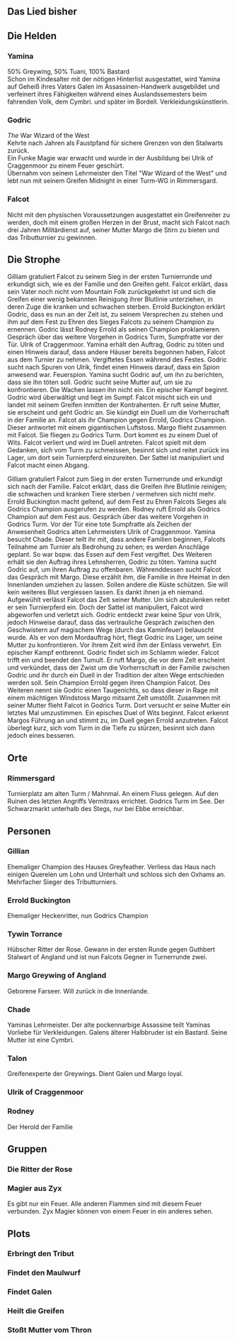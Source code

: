 ## Das Lied bisher

## Die Helden
### Yamina
50% Greywing, 50% Tuani, 100% Bastard  
Schon im Kindesalter mit der nötigen Hinterlist ausgestattet, wird Yamina auf Geheiß ihres Vaters Galen im Assassinen-Handwerk ausgebildet und verfeinert ihres Fähigkeiten während eines Auslandssemesters beim fahrenden Volk, dem Cymbri. und später im Bordell. 
Verkleidungskünstlerin.

### Godric
_The_ War Wizard of the West  
Kehrte nach Jahren als Faustpfand für sichere Grenzen von den Stalwarts zurück.  
Ein Funke Magie war erwacht und wurde in der Ausbildung bei Ulrik of Craggenmoor zu einem Feuer geschürt.  
Übernahm von seinem Lehrmeister den Titel "War Wizard of the West"
und lebt nun mit seinem Greifen Midnight in einer Turm-WG in Rimmersgard.

### Falcot
Nicht mit den physischen Voraussetzungen ausgestattet ein Greifenreiter zu werden, doch mit einem großen Herzen in der Brust, macht sich Falcot nach drei Jahren Militärdienst auf, seiner Mutter Margo die Stirn zu bieten und das Tributturnier zu gewinnen.

## Die Strophe
Gilliam gratuliert Falcot zu seinem Sieg in der ersten Turnierrunde und erkundigt sich, wie es der Familie und den Greifen geht. Falcot erklärt, dass sein Vater noch nicht vom Mountain Folk zurückgekehrt ist und sich die Greifen einer wenig bekannten Reinigung ihrer Blutlinie unterziehen, in deren Zuge die kranken und schwachen sterben.
Errold Buckington erklärt Godric, dass es nun an der Zeit ist, zu seinem Versprechen zu stehen und ihm auf dem Fest zu Ehren des Sieges Falcots zu seinem Champion zu ernennen.
Godric lässt Rodney Errold als seinen Champion proklamieren.
Gespräch über das weitere Vorgehen in Godrics Turm, Sumpfratte vor der Tür. Ulrik of Craggenmoor.
Yamina erhält den Auftrag, Godric zu töten und einen Hinweis darauf, dass andere Häuser bereits begonnen haben, Falcot aus dem Turnier zu nehmen. Vergiftetes Essen während des Festes.
Godric sucht nach Spuren von Ulrik, findet einen Hinweis darauf, dass ein Spion anwesend war. Feuerspion.
Yamina sucht Godric auf, um ihn zu berichten, dass sie ihn töten soll.
Godric sucht seine Mutter auf, um sie zu konfrontieren. Die Wachen lassen ihn nicht ein.
Ein epischer Kampf beginnt.
Godric wird überwältigt und liegt im Sumpf.
Falcot mischt sich ein und landet mit seinem Greifen inmitten der Kontrahenten. Er ruft seine Mutter, sie erscheint und geht Godric an.
Sie kündigt ein Duell um die Vorherrschaft in der Familie an. Falcot als ihr Champion gegen Errold, Godrics Champion.
Dieser antwortet mit einem gigantischen Luftstoss.
Margo flieht zusammen mit Falcot. Sie fliegen zu Godrics Turm. Dort kommt es zu einem Duel of Wits. Falcot verliert und wird im Duell antreten.
Falcot spielt mit dem Gedanken, sich vom Turm zu schmeissen, besinnt sich und reitet zurück ins Lager, um dort sein Turnierpferd einzureiten.
Der Sattel ist manipuliert und Falcot macht einen Abgang.

Gilliam gratuliert Falcot zum Sieg in der ersten Turnerrunde und erkundigt sich nach der Familie.
Falcot erklärt, dass die Greifen ihre Blutlinie reinigen; die schwachen und kranken Tiere sterben / vermehren sich nicht mehr.
Errold Buckington macht geltend, auf dem Fest zu Ehren Falcots Sieges als Godrics Champion ausgerufen zu werden.
Rodney ruft Errold als Godrics Champion auf dem Fest aus.
Gespräch über das weitere Vorgehen in Godrics Turm.
Vor der Tür eine tote Sumpfratte als Zeichen der Anwesenheit Godrics alten Lehrmeisters Ulrik of Craggenmoor.
Yamina besucht Chade. Dieser teilt ihr mit, dass andere Familien beginnen, Falcots Teilnahme am Turnier als Bedrohung zu sehen; es werden Anschläge geplant. So war bspw. das Essen auf dem Fest vergiftet.
Des Weiteren erhält sie den Auftrag ihres Lehnsherren, Godric zu töten.
Yamina sucht Godric auf, um ihren Auftrag zu offenbaren.
Währenddessen sucht Falcot das Gespräch mit Margo. Diese erzählt ihm, die Familie in ihre Heimat in den Innenlanden umziehen zu lassen. Sollen andere die Küste schützen. Sie will kein weiteres Blut vergiessen lassen. Es dankt ihnen ja eh niemand.
Aufgewühlt verlässt Falcot das Zelt seiner Mutter. Um sich abzulenken reitet er sein Turnierpferd ein. Doch der Sattel ist manipuliert, Falcot wird abgeworfen und verletzt sich.
Godric entdeckt zwar keine Spur von Ulrik, jedoch Hinweise darauf, dass das vertrauliche Gespräch zwischen den Geschwistern auf magischem Wege (durch das Kaminfeuer) belauscht wurde.
Als er von dem Mordauftrag hört, fliegt Godric ins Lager, um seine Mutter zu konfrontieren.
Vor ihrem Zelt wird ihm der Einlass verwehrt. Ein epischer Kampf entbrennt.
Godric findet sich im Schlamm wieder. Falcot trifft ein und beendet den Tumult. Er ruft Margo, die vor dem Zelt erscheint und verkündet, dass der Zwist um die Vorherrschaft in der Familie zwischen Godric und ihr durch ein Duell in der Tradition der alten Wege entschieden werden soll.
Sein Champion Errold gegen ihren Champion Falcot.
Des Weiteren nennt sie Godric einen Taugenichts, so dass dieser in Rage mit einem mächtigen Windstoss Margo mitsamt Zelt umstößt.
Zusammen mit seiner Mutter flieht Falcot in Godrics Turm. Dort versucht er seine Mutter ein letztes Mal umzustimmen.
Ein episches Duel of Wits beginnt.
Falcot erkennt Margos Führung an und stimmt zu, im Duell gegen Errold anzutreten.
Falcot überlegt kurz, sich vom Turm in die Tiefe zu stürzen, besinnt sich dann jedoch eines besseren.


## Orte
### Rimmersgard
Turnierplatz am alten Turm / Mahnmal. An einem Fluss gelegen. Auf den Ruinen des letzten Angriffs Vermitraxs errichtet. Godrics Turm im See. Der Schwarzmarkt unterhalb des Stegs, nur bei Ebbe erreichbar.

## Personen
### Gillian
Ehemaliger Champion des Hauses Greyfeather. Verliess das Haus nach einigen Querelen um Lohn und Unterhalt und schloss sich den Oxhams an. Mehrfacher Sieger des Tributturniers.

### Errold Buckington
Ehemaliger Heckenritter, nun Godrics Champion

### Tywin Torrance
Hübscher Ritter der Rose. Gewann in der ersten Runde gegen Guthbert Stalwart of Angland und ist nun Falcots Gegner in Turnerrunde zwei.

### Margo Greywing of Angland
Geborene Farseer. Will zurück in die Innenlande.

### Chade
Yaminas Lehrmeister. Der alte pockennarbige Assassine teilt Yaminas Vorliebe für Verkleidungen. Galens älterer Halbbruder ist ein Bastard. Seine Mutter ist eine Cymbri.

### Talon
Greifenexperte der Greywings. Dient Galen und Margo loyal.

### Ulrik of Craggenmoor

### Rodney
Der Herold der Familie

## Gruppen
### Die Ritter der Rose

### Magier aus Zyx
Es gibt nur ein Feuer. Alle anderen Flammen sind mit diesem Feuer verbunden. Zyx Magier können von einem Feuer in ein anderes sehen.

## Plots
### Erbringt den Tribut

### Findet den Maulwurf

### Findet Galen

### Heilt die Greifen

### Stoßt Mutter vom Thron
